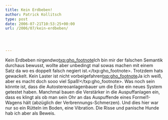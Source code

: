 ```yaml
---
title: Kein Erdbeben!
author: Patrick Kollitsch
type: post
date: 2006-07-21T10:53:25+00:00
url: /2006/07/kein-erdbeben/




---
```

Kein Erdbeben nirgendwo<txp:gho_footnote>Ich bin mir der falschen Semantik durchaus bewusst, wollte aber unbedingt mal sowas machen mit einem Satz da wo es doppelt falsch negiert ist.</txp:gho_footnote>. Trotzdem hats gewackelt. Kein Laster ist nicht vorbeigefahren<txp:gho_footnote>Ja ich wei&szlig;, aber es macht doch sooo viel Spa&szlig;!</txp:gho_footnote>. Was noch sein k&ouml;nnte ist, dass die Autostereoanlagenbauer um die Ecke ein neues System getestet haben. Manchmal bauen die Verst&auml;rker in die Auspuffanlagen ein, dass es klingt als ob man sein Ohr an das Auspuffende eines Formel1-Wagens h&auml;lt (abz&uuml;glich der Verbrennungs-Schmerzen). Und dies hier war nur so ein R&uuml;tteln im Boden, eine Vibration. Die Risse und panische Hunde hab ich aber als Beweis.